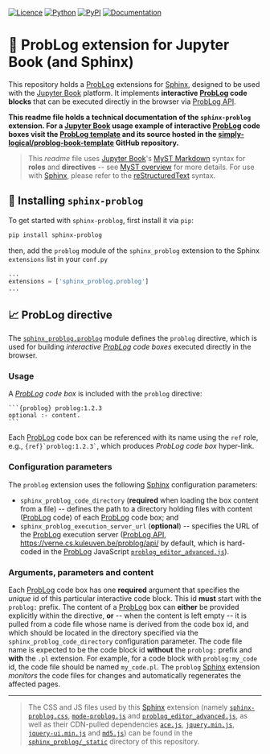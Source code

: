 [![Licence][licence-badge]][licence-link]
[![Python][python-badge]][python-link]
[![PyPI][pypi-badge]][pypi-link]
[![Documentation][doc-badge]][doc-link]

[licence-badge]: https://img.shields.io/github/license/simply-logical/sphinx-problog.svg
[licence-link]: https://github.com/simply-logical/sphinx-problog/blob/master/LICENCE
[python-badge]: https://img.shields.io/badge/python-3.5-blue.svg
[python-link]: https://github.com/simply-logical/sphinx-problog
[pypi-badge]: https://img.shields.io/pypi/v/sphinx-problog.svg
[pypi-link]: https://pypi.org/project/sphinx-problog
[doc-badge]: https://img.shields.io/badge/read-documentation-blue.svg
[doc-link]: https://github.com/simply-logical/sphinx-problog#readme

# :orange_book: ProbLog extension for Jupyter Book (and Sphinx) #

This repository holds a [ProbLog] extensions for [Sphinx], designed to be used
with the [Jupyter Book] platform.
It implements **interactive [ProbLog] code blocks** that can be executed
directly in the browser via [ProbLog API].

**This readme file holds a technical documentation of the `sphinx-problog`
extension.
For a [Jupyter Book] usage example of interactive [ProbLog] code boxes visit
the [ProbLog template] and its source hosted in the
[simply-logical/problog-book-template] GitHub repository.**

> This *readme* file uses [Jupyter Book]'s [MyST Markdown] syntax for **roles**
  and **directives** -- see [MyST overview] for more details.
  For use with [Sphinx], please refer to the [reStructuredText] syntax.

## :snake: Installing `sphinx-problog` ##

To get started with `sphinx-problog`, first install it via `pip`:
```bash
pip install sphinx-problog
```
then, add the `problog` module of the `sphinx_problog` extension to the Sphinx
`extensions` list in your `conf.py`
```Python
...
extensions = ['sphinx_problog.problog']
...
```

## :chart_with_upwards_trend: ProbLog directive ##

The [`sphinx_problog.problog`](sphinx_problog/problog.py) module defines the
`problog` directive, which is used for building
*interactive [ProbLog] code boxes* executed directly in the browser.

### Usage ###

A *[ProbLog] code box* is included with the `problog` directive:

````text
```{problog} problog:1.2.3
optional :- content.
```
````

Each [ProbLog] code box can be referenced with its name using the `ref`
role, e.g., `` {ref}`problog:1.2.3` ``, which produces *ProbLog code box*
hyper-link.

### Configuration parameters ###

The `problog` extension uses the following [Sphinx] configuration parameters:

* `sphinx_problog_code_directory` (**required** when loading the box content
  from a file) -- defines the path to a directory holding files with content
  ([ProbLog] code) of each [ProbLog] code box; and
* `sphinx_problog_execution_server_url` (**optional**) -- specifies the URL of
  the [ProbLog] execution server ([ProbLog API],
  <https://verne.cs.kuleuven.be/problog/api/> by default, which is hard-coded
  in the [ProbLog] JavaScript [`problog_editor_advanced.js`]).

### Arguments, parameters and content ###

Each [ProbLog] code box has one **required** argument that
specifies the *unique* id of this particular interactive code block.
This id **must** start with the `problog:` prefix.
The content of a [ProbLog] box can **either** be provided explicitly within the
directive, **or** -- when the content is left empty -- it is pulled from a code
file whose name is derived from the code box id, and which should be located in
the directory specified via the `sphinx_problog_code_directory` configuration
parameter.
The code file name is expected to be the code block id **without** the
`problog:` prefix and **with** the `.pl` extension.
For example, for a code block with `problog:my_code` id, the code file should
be named `my_code.pl`.
The `problog` [Sphinx] extension *monitors* the code files for
changes and automatically regenerates the affected pages.

---

> The CSS and JS files used by this [Sphinx] extension (namely
  [`sphinx-problog.css`], [`mode-problog.js`] and
  [`problog_editor_advanced.js`], as well as their CDN-pulled dependencies
  [`ace.js`](https://github.com/ajaxorg/ace),
  [`jquery.min.js`](https://github.com/jquery/jquery),
  [`jquery-ui.min.js`](https://github.com/jquery/jquery-ui) and
  [`md5.js`](https://github.com/brix/crypto-js))
  can be found in the [`sphinx_problog/_static`](sphinx_problog/_static)
  directory of this repository.

[sphinx]: https://www.sphinx-doc.org/
[jupyter book]: https://jupyterbook.org/
[problog]: https://dtai.cs.kuleuven.be/problog/
[problog api]: https://verne.cs.kuleuven.be/problog/api/
[myst markdown]: https://myst-parser.readthedocs.io/
[myst overview]: https://jupyterbook.org/content/myst.html
[reStructuredText]: https://docutils.sourceforge.io/rst.html
[problog template]: https://problog-template.simply-logical.space/src/text/bayesian_networks-sp-mnb.html
[simply-logical/problog-book-template]: https://github.com/simply-logical/problog-book-template/blob/master/src/text/bayesian_networks-sp-mnb.md
[`sphinx-problog.css`]: sphinx_problog/_static/sphinx-problog.css
[`mode-problog.js`]: sphinx_problog/_static/mode-problog.js
[`problog_editor_advanced.js`]: sphinx_problog/_static/problog_editor_advanced.js
